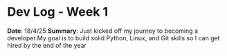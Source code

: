 # Dev Log - Week 1
**Date**: 18/4/25
**Summary**: Just kicked off my journey to becoming a developer.My goal is to
build solid Python, Linux, and Git skills so I can get hired by the end of the
year
